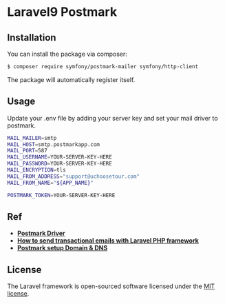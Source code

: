 
# Laravel9 Postmark

## Installation
You can install the package via composer:
``` sh
$ composer require symfony/postmark-mailer symfony/http-client
```

The package will automatically register itself.

## Usage
Update your .env file by adding your server key and set your mail driver to postmark.

``` sh 
MAIL_MAILER=smtp
MAIL_HOST=smtp.postmarkapp.com
MAIL_PORT=587
MAIL_USERNAME=YOUR-SERVER-KEY-HERE
MAIL_PASSWORD=YOUR-SERVER-KEY-HERE
MAIL_ENCRYPTION=tls
MAIL_FROM_ADDRESS="support@uchoosetour.com"
MAIL_FROM_NAME="${APP_NAME}"

POSTMARK_TOKEN=YOUR-SERVER-KEY-HERE
```

## Ref
- **[Postmark Driver](https://laravel.com/docs/9.x/mail)**
- **[How to send transactional emails with Laravel PHP framework](https://postmarkapp.com/blog/how-to-send-transactional-emails-with-laravel-php-framework)**
- **[Postmark setup Domain & DNS](https://www.youtube.com/watch?v=HpdfubMKNOw)**

## License

The Laravel framework is open-sourced software licensed under the [MIT license](https://opensource.org/licenses/MIT).
